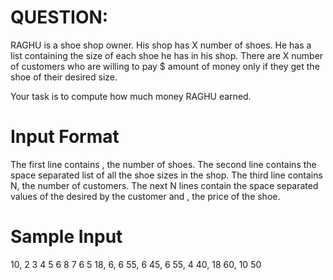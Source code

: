 # QUESTION:

RAGHU is a shoe shop owner. His shop has X number of shoes.
He has a list containing the size of each shoe he has in his shop.
There are X number of customers who are willing to pay $ amount of money only if they get the shoe of their desired size.

Your task is to compute how much money RAGHU earned.

# Input Format

The first line contains , the number of shoes.
The second line contains the space separated list of all the shoe sizes in the shop.
The third line contains N, the number of customers.
The next N lines contain the space separated values of the desired by the customer and , the price of the shoe.

# Sample Input

10,
2 3 4 5 6 8 7 6 5 18,
6,
6 55,
6 45,
6 55,
4 40,
18 60,
10 50
